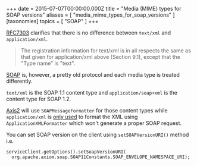 
+++
date = 2015-07-07T00:00:00.000Z
title = "Media (MIME) types for SOAP versions"
aliases = [
  "media_mime_types_for_soap_versions"
]
[taxonomies]
topics = [ "SOAP" ]
+++

[RFC7303][1] clarifies that there is no difference between `text/xml` and
`application/xml`.

> The registration information for text/xml is in all respects the same as that
given for application/xml above (Section 9.1), except that the "Type name" is "text".

[SOAP][2] is, however, a pretty old protocol and each media type is treated
differently.

`text/xml` is the SOAP 1.1 content type and `application/soap+xml` is the
content type for SOAP 1.2.

[Axis2][3] will use `SOAPMessageFormatter` for those content types while
`application/xml` is [only used][4] to format the XML using `ApplicationXMLFormatter`
which won't generate a proper SOAP request.

You can set SOAP version on the client using `setSOAPVersionURI()` method i.e.

```
serviceClient.getOptions().setSoapVersionURI(
  org.apache.axiom.soap.SOAP11Constants.SOAP_ENVELOPE_NAMESPACE_URI);
```

[1]: http://www.ietf.org/rfc/rfc7303.txt
[2]: https://en.wikipedia.org/wiki/SOAP
[3]: https://axis.apache.org/
[4]: https://svn.apache.org/repos/asf/axis/axis2/java/core/scratch/java/veithen/spring/axis2-spring-core/src/main/resources/axis2_default_spring.xml
